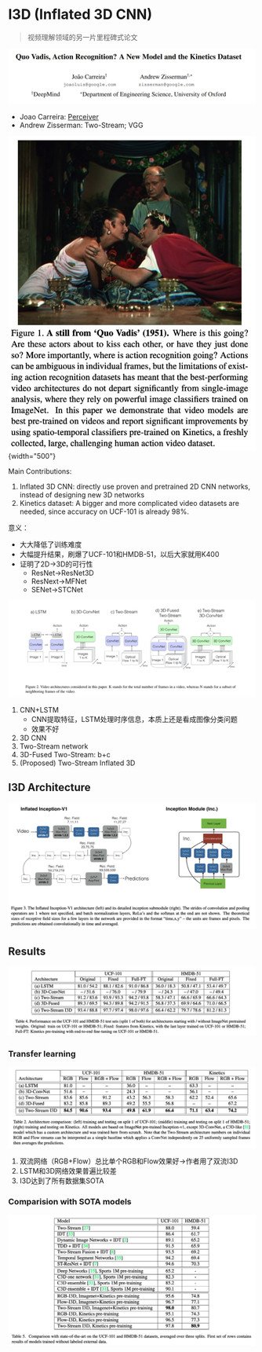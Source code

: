 I3D (Inflated 3D CNN)
===

> 视频理解领域的另一片里程碑式论文

![i3d-cover](imgs/i3d-cover.png)

- Joao Carreira: [Perceiver](https://arxiv.org/abs/2103.03206)
- Andrew Zisserman: Two-Stream; VGG

![i3d-motivation](imgs/i3d-motivation.png){width="500"}

Main Contributions:

1. Inflated 3D CNN: directly use proven and pretrained 2D CNN networks, instead of designing new 3D networks
2. Kinetics dataset: A bigger and more complicated video datasets are needed, since accuracy on UCF-101 is already 98%.

意义：

- 大大降低了训练难度
- 大幅提升结果，刷爆了UCF-101和HMDB-51，以后大家就用K400
- 证明了2D→3D的可行性
    - ResNet→ResNet3D
    - ResNext→MFNet
    - SENet→STCNet


![i3d-video-architectures](imgs/i3d-video-architectures.png)

1. CNN+LSTM
    - CNN提取特征，LSTM处理时序信息，本质上还是看成图像分类问题
    - 效果不好
2. 3D CNN
3. Two-Stream network
4. 3D-Fused Two-Stream: b+c
5. (Proposed) Two-Stream Inflated 3D

I3D Architecture
---

![i3d-architecture](imgs/i3d-architecture.png)

Results
---

![i3d-performance](imgs/i3d-performance.png)

### Transfer learning

![i3d-transfer](imgs/i3d-transfer.png)

1. 双流网络（RGB+Flow）总比单个RGB和Flow效果好→作者用了双流I3D
2. LSTM和3D网络效果普遍比较差
3. I3D达到了所有数据集SOTA

### Comparision with SOTA models

![i3d-comparison](imgs/i3d-comparison.png)